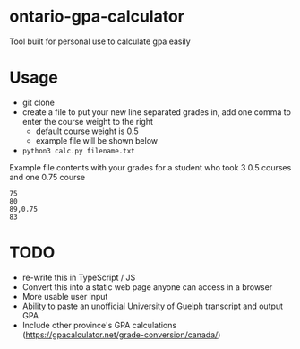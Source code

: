 # ontario-gpa-calculator

Tool built for personal use to calculate gpa easily

# Usage
- git clone
- create a file to put your new line separated grades in, add one comma to enter the course weight to the right
  - default course weight is 0.5
  - example file will be shown below
- ``python3 calc.py filename.txt``

Example file contents with your grades for a student who took 3 0.5 courses and one 0.75 course
```
75
80
89,0.75
83
```

# TODO
- re-write this in TypeScript / JS
- Convert this into a static web page anyone can access in a browser
- More usable user input
- Ability to paste an unofficial University of Guelph transcript and output GPA 
- Include other province's GPA calculations (https://gpacalculator.net/grade-conversion/canada/)
